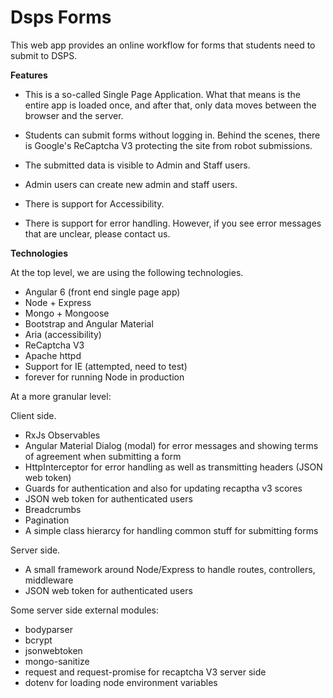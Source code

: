 # Dsps Forms
This web app provides an online workflow for forms that students need to submit to DSPS.

**Features**

* This is a so-called Single Page Application. What that means is the entire app
is loaded once, and after that, only data moves between the browser and the server.

* Students can submit forms without logging in. Behind the scenes, there is Google's ReCaptcha V3 protecting the site from robot submissions.

* The submitted data is visible to Admin and Staff users. 

* Admin users can create new admin and staff users.

* There is support for Accessibility.

* There is support for error handling. However, if you see error messages that are unclear, please contact us.

**Technologies**

At the top level, we are using the following technologies.

* Angular 6 (front end single page app)
* Node + Express
* Mongo + Mongoose
* Bootstrap and Angular Material
* Aria (accessibility)
* ReCaptcha V3
* Apache httpd
* Support for IE (attempted, need to test)
* forever for running Node in production

At a more granular level:

Client side.

* RxJs Observables
* Angular Material Dialog (modal) for error messages and showing terms of agreement when submitting a form
* HttpInterceptor for error handling as well as transmitting headers (JSON web token)
* Guards for authentication and also for updating recaptha v3 scores
* JSON web token for authenticated users
* Breadcrumbs
* Pagination
* A simple class hierarcy for handling common stuff for submitting forms

Server side.

* A small framework around Node/Express to handle routes, controllers, middleware
* JSON web token for authenticated users


Some server side external modules:

 * bodyparser
 * bcrypt
 * jsonwebtoken
 * mongo-sanitize
 * request and request-promise for recaptcha V3 server side
 * dotenv for loading node environment variables
 
 
 
 




